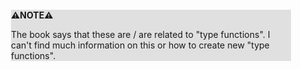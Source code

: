 <div style="margin:2em; background-color: #e0e0e0;">

<strong>⚠️NOTE️️️⚠️</strong>

The book says that these are / are related to "type functions". I can't find much information on this or how to create new "type functions".
</div>

